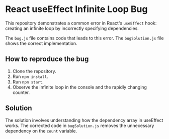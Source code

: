 # React useEffect Infinite Loop Bug

This repository demonstrates a common error in React's `useEffect` hook: creating an infinite loop by incorrectly specifying dependencies.

The `bug.js` file contains code that leads to this error. The `bugSolution.js` file shows the correct implementation.

## How to reproduce the bug

1. Clone the repository.
2. Run `npm install`.
3. Run `npm start`.
4. Observe the infinite loop in the console and the rapidly changing counter.

## Solution

The solution involves understanding how the dependency array in useEffect works.  The corrected code in `bugSolution.js` removes the unnecessary dependency on the `count` variable.